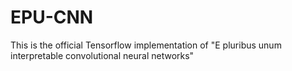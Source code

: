 # EPU-CNN
This is the official Tensorflow implementation of "E pluribus unum interpretable convolutional neural networks"
